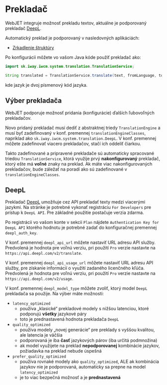# Prekladač

WebJET integruje možnosť prekladu textov, aktuálne je podporovaný prekladač [DeepL](https://www.deepl.com/).

Automatický preklad je podporovaný v nasledovných aplikáciách:

- [Zrkadlenie štruktúry](../../redactor/apps/docmirroring/README.md)

Po konfigurácii môžete vo vašom Java kóde použiť prekladač ako:

```java
import sk.iway.iwcm.system.translation.TranslationService;

String translated = TranslationService.translate(text, fromLanguage, toLanguage);
```

kde jazyk je dvoj písmenový kód jazyka.

## Výber prekladača

WebJET podporuje možnosť pridania (konfigurácie) ďalších ľubovoľných prekladačov.

Novo pridaný prekladač musí dediť z abstraktnej triedy `TranslationEngine` a musí byť zadefinovaný v konf. premennej `translationEngineClasses`, napríklad ako `sk.iway.iwcm.system.translation.DeepL`. V konf. premennej môžete zadefinovať viacero prekladačov, stačí ich oddeliť čiarkou.

Takto zadefinované a pripravené prekladače sú automaticky spracované triedou `TranslationService`, ktorá využije prvý **nakonfigurovaný** prekladač, ktorý ešte má **voľné** znaky na preklad. Ak máte viac nakonfigurovaných prekladačov, bude záležať na poradí ako sú zadefinované v `translationEngineClasses`.

## DeepL

Prekladač [DeepL](https://www.deepl.com/) umožňuje cez API prekladať texty medzi viacerými jazykmi. Na stránke je potrebné vykonať registráciu ```For Developers``` pre prístup k ```DeepL API```. Pre základné použitie postačuje verzia zdarma.

Po registrácii vo vašom konte v sekcii ```Plan``` nájdete ```Authentication Key for DeepL API``` ktorého hodnotu je potrebné zadať do konfiguračnej premennej ```deepl_auth_key```.

V konf. premennej `deepl_api_url` môžete nastaviť URL adresu API služby. Predvolená je hodnota pre voľnú verziu, pri použití `Pro` verzie nastavte na `https://api.deepl.com/v2/translate`.

V konf. premennej `deepl_api_usage_url` môžete nastaviť URL adresu API služby, pre získanie informácií o využití zadaného licenčného kľúča. Predvolená je hodnota pre voľnú verziu, pri použití `Pro` verzie nastavte na `https://api.deepl.com/v2/usage`.

V konf. premennej `deepl_model_type` môžete zvoliť, ktorý model `DeepL` prekladača sa použije. Na výber máte možnosti:

- `latency_optimized`
  - používa „klasické“ prekladové modely s nižšou latenciou, ktoré podporujú **všetky** jazykové páry
  - toto je prednastavená hodnota prekladača `DeepL`
- `quality_optimized`
  - používa modely „novej generácie“ pre preklady s vyššou kvalitou, ale latencia je väčšia
  - podporovaná je iba **časť** jazykových párov (iba určitá podmnožina)
  - ak model využijete na preklad **nepodporovanej** kombinácie jazykov, požiadavka na preklad nebude úspešná
- `prefer_quality_optimized`
  - používa rovnaké modely ako `quality_optimized`, ALE ak kombinácia jazykov nie je podporovaná, automaticky sa prepne na model `latency_optimized`
  - je to viac bezpečná možnosť a je **prednastavená**
